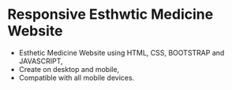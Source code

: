 # Responsive Esthwtic Medicine Website
- Esthetic Medicine Website using HTML, CSS, BOOTSTRAP and JAVASCRIPT,
- Create on desktop and mobile,
- Compatible with all mobile devices.
